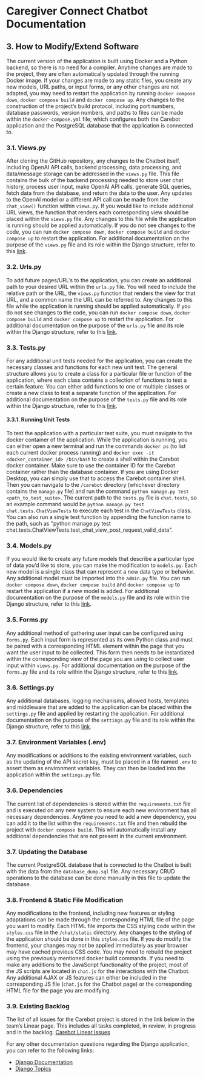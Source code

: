 # Caregiver Connect Chatbot Documentation

## 3. How to Modify/Extend Software
The current version of the application is built using Docker and a Python backend, so there is no need for a compiler. 
Anytime changes are made to the project, they are often automatically updated through the running Docker image. 
If your changes are made to any static files, you create any new models, URL paths, or input forms, or any other changes are not adapted, you may need to restart the application by running `docker compose down`, `docker compose build` and `docker compose up`. 
Any changes to the construction of the project’s build protocol, including port numbers, database passwords, version numbers, and paths to files can be made within the `docker-compose.yml` file, which configures both the Carebot application and the PostgreSQL database that the application is connected to.

### 3.1. Views.py
After cloning the GitHub repository, any changes to the Chatbot itself, including OpenAI API calls, backend processing, data processing, and data/message storage can be addressed in the `views.py` file. 
This file contains the bulk of the backend processing needed to store user chat history, process user input, make OpenAI API calls, generate SQL queries, fetch data from the database, and return the data to the user. 
Any updates to the OpenAI model or a different API call can be made from the `chat_view()` function within `views.py`. 
If you would like to include additional URL views, the function that renders each corresponding view should be placed within the `views.py` file. 
Any changes to this file while the application is running should be applied automatically. If you do not see changes to the code, you can run `docker compose down`, `docker compose build` and `docker compose up` to restart the application. 
For additional documentation on the purpose of the `views.py` file and its role within the Django structure, refer to this [link](https://docs.djangoproject.com/en/5.0/topics/http/views/).

### 3.2. Urls.py
To add future pages/URL’s to the application, you can create an additional path to your desired URL within the `urls.py` file. 
You will need to include the relative path or the URL, the `views.py` function that renders the view for that URL, and a common name the URL can be referred to.
Any changes to this file while the application is running should be applied automatically. 
If you do not see changes to the code, you can run `docker compose down`, `docker compose build` and `docker compose up` to restart the application. 
For additional documentation on the purpose of the `urls.py` file and its role within the Django structure, refer to this [link](https://docs.djangoproject.com/en/5.0/topics/http/urls/).

### 3.3. Tests.py
For any additional unit tests needed for the application, you can create the necessary classes and functions for each new unit test. 
The general structure allows you to create a class for a particular file or function of the application, where each class contains a collection of functions to test a certain feature.
You can either add functions to one or multiple classes or create a new class to test a separate function of the application. 
For additional documentation on the purpose of the `tests.py` file and its role within the Django structure, refer to this [link](https://docs.djangoproject.com/en/5.0/topics/testing/).

#### 3.3.1. Running Unit Tests
To test the application with a particular test suite, you must navigate to the docker container of the application. 
While the application is running, you can either open a new terminal and run the commands `docker ps` (to list each current docker process running) and `docker exec -it <docker_container_id> /bin/bash` to create a shell within the Carebot docker container. 
Make sure to use the container ID for the Carebot container rather than the database container. 
If you are using Docker Desktop, you can simply use that to access the Carebot container shell. 
Then you can navigate to the `/carebot` directory (whichever directory contains the `manage.py` file) and run the command `python manage.py test <path_to_test_suite>`. 
The current path to the `tests.py` file is `chat.tests`, so an example command would be `python manage.py test chat.tests.ChatViewTests` to execute each test in the `ChatViewTests` class. 
You can also run a single test function by appending the function name to the path, such as "python manage.py test chat.tests.ChatViewTests.test_chat_view_post_request_valid_data".

### 3.4. Models.py
If you would like to create any future models that describe a particular type of data you’d like to store, you can make the modification to `models.py`. 
Each new model is a single class that can represent a new data type or behavior. Any additional model must be imported into the `admin.py` file. 
You can run `docker compose down`, `docker compose build` and `docker compose up` to restart the application if a new model is added. 
For additional documentation on the purpose of the `models.py` file and its role within the Django structure, refer to this [link](https://docs.djangoproject.com/en/5.0/topics/db/models/).

### 3.5. Forms.py
Any additional method of gathering user input can be configured using `forms.py`. 
Each input form is represented as its own Python class and must be paired with a corresponding HTML element within the page that you want the user input to be collected. 
This form then needs to be instantiated within the corresponding view of the page you are using to collect user input within `views.py`. 
For additional documentation on the purpose of the `forms.py` file and its role within the Django structure, refer to this [link](https://docs.djangoproject.com/en/5.0/topics/forms/).

### 3.6. Settings.py
Any additional databases, logging mechanisms, allowed hosts, templates and middleware that are added to the application can be placed within the `settings.py` file and applied by restarting the application. 
For additional documentation on the purpose of the `settings.py` file and its role within the Django structure, refer to this [link](https://docs.djangoproject.com/en/5.0/topics/settings/).

### 3.7. Environment Variables (.env)
Any modifications or additions to the existing environment variables, such as the updating of the API secret key, must be placed in a file named `.env` to assert them as environment variables. 
They can then be loaded into the application within the `settings.py` file.

### 3.6. Dependencies
The current list of dependencies is stored within the `requirements.txt` file and is executed on any new system to ensure each new environment has all necessary dependencies. Anytime you need to add a new dependency, you can add it to the list within the `requirements.txt` file and then rebuild the project with `docker compose build`. This will automatically install any additional dependencies that are not present in the current environment.

### 3.7. Updating the Database
The current PostgreSQL database that is connected to the Chatbot is built with the data from the `database_dump.sql` file. 
Any necessary CRUD operations to the database can be done manually in this file to update the database.

### 3.8. Frontend & Static File Modification
Any modifications to the frontend, including new features or styling adaptations can be made through the corresponding HTML file of the page you want to modify. 
Each HTML file imports the CSS styling code within the `styles.css` file in the `/chat/static` directory. 
Any changes to the styling of the application should be done in this `styles.css` file. 
If you do modify the frontend, your changes may not be applied immediately as your browser may have cached previous CSS code. 
You may need to rebuild the project using the previously mentioned docker build commands. 
If you need to make any additions to the JavaScript functionality of the project, most of the JS scripts are located in `chat.js` for the interactions with the Chatbot. 
Any additional AJAX or JS features can either be included in the corresponding JS file (`chat.js` for the Chatbot page) or the corresponding HTML file for the page you are modifying.

### 3.9. Existing Backlog
The list of all issues for the Carebot project is stored in the link below in the team’s Linear page. 
This includes all tasks completed, in review, in progress and in the backlog. 
[Carebot Linear Issues](https://linear.app/carebot/team/CAR/all)

For any other documentation questions regarding the Django application, you can refer to the following links:
- [Django Documentation](https://docs.djangoproject.com/en/5.0/)
- [Django Topics](https://docs.djangoproject.com/en/5.0/topics/)

